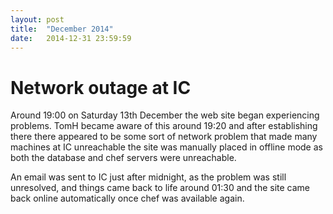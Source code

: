```yaml
---
layout: post
title:  "December 2014"
date:   2014-12-31 23:59:59
---
```


# Network outage at IC

Around 19:00 on Saturday 13th December the web site began experiencing problems. TomH
became aware of this around 19:20 and after establishing there there appeared to be some
sort of network problem that made many machines at IC unreachable the site was manually
placed in offline mode as both the database and chef servers were unreachable.

An email was sent to IC just after midnight, as the problem was still unresolved, and
things came back to life around 01:30 and the site came back online automatically once
chef was available again.
